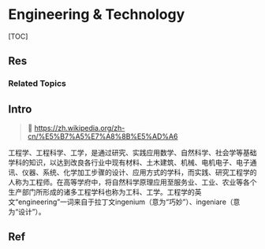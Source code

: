 # Engineering & Technology

[TOC]



## Res
### Related Topics



## Intro
> 🔗 https://zh.wikipedia.org/zh-cn/%E5%B7%A5%E7%A8%8B%E5%AD%A6

工程学、工程科学、工学，是通过研究、实践应用数学、自然科学、社会学等基础学科的知识，以达到改良各行业中现有材料、土木建筑、机械、电机电子、电子通讯、仪器、系统、化学加工步骤的设计、应用方式的学科，而实践、研究工程学的人称为工程师。在高等学府中，将自然科学原理应用至服务业、工业、农业等各个生产部门所形成的诸多工程学科也称为工科、工学。工程学的英文“engineering”一词来自于拉丁文ingenium（意为“巧妙”）、ingeniare（意为“设计”）。



## Ref
